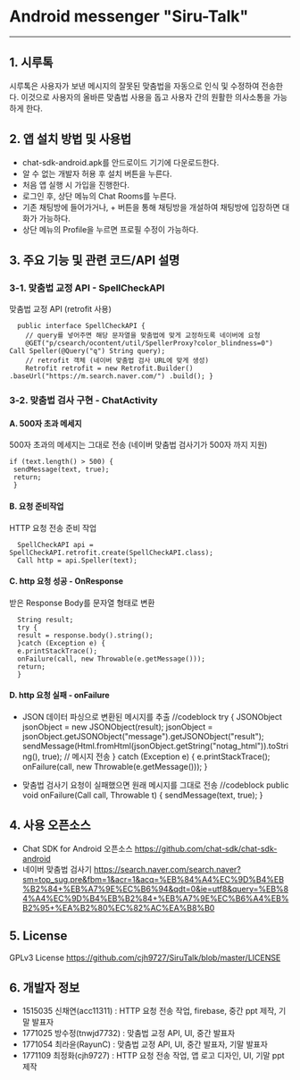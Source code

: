 # Android messenger "Siru-Talk"
----------------------------------------------------------------------------------------------------
## 1. 시루톡
시루톡은 사용자가 보낸 메시지의 잘못된 맞춤법을 자동으로 인식 및 수정하여 전송한다. 이것으로 사용자의 올바른 맞춤법 사용을 돕고 사용자 간의 원활한 의사소통을 가능하게 한다.

## 2. 앱 설치 방법 및 사용법
+ chat-sdk-android.apk를 안드로이드 기기에 다운로드한다.
+ 알 수 없는 개발자 허용 후 설치 버튼을 누른다.
+ 처음 앱 실행 시 가입을 진행한다.
+ 로그인 후, 상단 메뉴의 Chat Rooms를 누른다.
+ 기존 채팅방에 들어가거나, + 버튼을 통해 채팅방을 개설하여 채팅방에 입장하면 대화가 가능하다.
+ 상단 메뉴의 Profile을 누르면 프로필 수정이 가능하다.

## 3. 주요 기능 및 관련 코드/API 설명
### 3-1. 맞춤법 교정 API - SpellCheckAPI
맞춤법 교정 API (retrofit 사용) 
      
      public interface SpellCheckAPI {
        // query를 넣어주면 해당 문자열을 맞춤법에 맞게 교정하도록 네이버에 요청 
        @GET("p/csearch/ocontent/util/SpellerProxy?color_blindness=0")  Call Speller(@Query("q") String query);
        // retrofit 객체 (네이버 맞춤법 검사 URL에 맞게 생성)
        Retrofit retrofit = new Retrofit.Builder() .baseUrl("https://m.search.naver.com/") .build(); }

### 3-2. 맞춤법 검사 구현 - ChatActivity
#### A. 500자 초과 메세지 
500자 초과의 메세지는 그대로 전송 (네이버 맞춤법 검사기가 500자 까지 지원) 
    
    if (text.length() > 500) {
     sendMessage(text, true);
     return; 
     }

#### B. 요청 준비작업
HTTP 요청 전송 준비 작업 

      SpellCheckAPI api = SpellCheckAPI.retrofit.create(SpellCheckAPI.class);
      Call http = api.Speller(text);

#### C. http 요청 성공 - OnResponse
받은 Response Body를 문자열 형태로 변환 
     
      String result;
      try {
      result = response.body().string(); 
      }catch (Exception e) {
      e.printStackTrace();
      onFailure(call, new Throwable(e.getMessage()));
      return;
      }

#### D. http 요청 실패 - onFailure
+ JSON 데이터 파싱으로 변환된 메시지를 추출
      //codeblock try {
      JSONObject jsonObject = new JSONObject(result);
      jsonObject = jsonObject.getJSONObject("message").getJSONObject("result"); sendMessage(Html.fromHtml(jsonObject.getString("notag_html")).toString(), true); // 메시지 전송 
      } catch (Exception e) {
      e.printStackTrace();
      onFailure(call, new Throwable(e.getMessage()));
      }

+ 맞춤법 검사기 요청이 실패했으면 원래 메시지를 그대로 전송 
      //codeblock public void onFailure(Call call, Throwable t) { sendMessage(text, true); }

## 4. 사용 오픈소스
+ Chat SDK for Android 오픈소스 https://github.com/chat-sdk/chat-sdk-android
+ 네이버 맞춤법 검사기 https://search.naver.com/search.naver?sm=top_sug.pre&fbm=1&acr=1&acq=%EB%84%A4%EC%9D%B4%EB%B2%84+%EB%A7%9E%EC%B6%94&qdt=0&ie=utf8&query=%EB%84%A4%EC%9D%B4%EB%B2%84+%EB%A7%9E%EC%B6%A4%EB%B2%95+%EA%B2%80%EC%82%AC%EA%B8%B0

## 5. License
GPLv3 License https://github.com/cjh9727/SiruTalk/blob/master/LICENSE

## 6. 개발자 정보
+ 1515035 신채연(acc11311) : HTTP 요청 전송 작업, firebase, 중간 ppt 제작, 기말 발표자
+ 1771025 방수정(tnwjd7732) : 맞춤법 교정 API, UI, 중간 발표자
+ 1771054 최라윤(RayunC) : 맞춤법 교정 API, UI, 중간 발표자, 기말 발표자
+ 1771109 최정화(cjh9727) : HTTP 요청 전송 작업, 앱 로고 디자인, UI, 기말 ppt 제작
